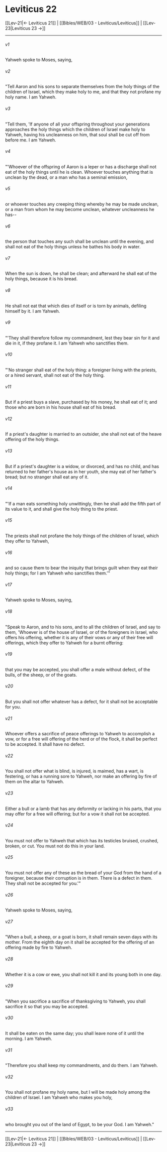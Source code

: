 # Leviticus 22

[[Lev-21|← Leviticus 21]] | [[Bibles/WEB/03 - Leviticus/Leviticus]] | [[Lev-23|Leviticus 23 →]]
***



###### v1 
Yahweh spoke to Moses, saying, 

###### v2 
"Tell Aaron and his sons to separate themselves from the holy things of the children of Israel, which they make holy to me, and that they not profane my holy name. I am Yahweh. 

###### v3 
"Tell them, 'If anyone of all your offspring throughout your generations approaches the holy things which the children of Israel make holy to Yahweh, having his uncleanness on him, that soul shall be cut off from before me. I am Yahweh. 

###### v4 
"'Whoever of the offspring of Aaron is a leper or has a discharge shall not eat of the holy things until he is clean. Whoever touches anything that is unclean by the dead, or a man who has a seminal emission, 

###### v5 
or whoever touches any creeping thing whereby he may be made unclean, or a man from whom he may become unclean, whatever uncleanness he has-- 

###### v6 
the person that touches any such shall be unclean until the evening, and shall not eat of the holy things unless he bathes his body in water. 

###### v7 
When the sun is down, he shall be clean; and afterward he shall eat of the holy things, because it is his bread. 

###### v8 
He shall not eat that which dies of itself or is torn by animals, defiling himself by it. I am Yahweh. 

###### v9 
"'They shall therefore follow my commandment, lest they bear sin for it and die in it, if they profane it. I am Yahweh who sanctifies them. 

###### v10 
"'No stranger shall eat of the holy thing: a foreigner living with the priests, or a hired servant, shall not eat of the holy thing. 

###### v11 
But if a priest buys a slave, purchased by his money, he shall eat of it; and those who are born in his house shall eat of his bread. 

###### v12 
If a priest's daughter is married to an outsider, she shall not eat of the heave offering of the holy things. 

###### v13 
But if a priest's daughter is a widow, or divorced, and has no child, and has returned to her father's house as in her youth, she may eat of her father's bread; but no stranger shall eat any of it. 

###### v14 
"'If a man eats something holy unwittingly, then he shall add the fifth part of its value to it, and shall give the holy thing to the priest. 

###### v15 
The priests shall not profane the holy things of the children of Israel, which they offer to Yahweh, 

###### v16 
and so cause them to bear the iniquity that brings guilt when they eat their holy things; for I am Yahweh who sanctifies them.'" 

###### v17 
Yahweh spoke to Moses, saying, 

###### v18 
"Speak to Aaron, and to his sons, and to all the children of Israel, and say to them, 'Whoever is of the house of Israel, or of the foreigners in Israel, who offers his offering, whether it is any of their vows or any of their free will offerings, which they offer to Yahweh for a burnt offering: 

###### v19 
that you may be accepted, you shall offer a male without defect, of the bulls, of the sheep, or of the goats. 

###### v20 
But you shall not offer whatever has a defect, for it shall not be acceptable for you. 

###### v21 
Whoever offers a sacrifice of peace offerings to Yahweh to accomplish a vow, or for a free will offering of the herd or of the flock, it shall be perfect to be accepted. It shall have no defect. 

###### v22 
You shall not offer what is blind, is injured, is maimed, has a wart, is festering, or has a running sore to Yahweh, nor make an offering by fire of them on the altar to Yahweh. 

###### v23 
Either a bull or a lamb that has any deformity or lacking in his parts, that you may offer for a free will offering; but for a vow it shall not be accepted. 

###### v24 
You must not offer to Yahweh that which has its testicles bruised, crushed, broken, or cut. You must not do this in your land. 

###### v25 
You must not offer any of these as the bread of your God from the hand of a foreigner, because their corruption is in them. There is a defect in them. They shall not be accepted for you.'" 

###### v26 
Yahweh spoke to Moses, saying, 

###### v27 
"When a bull, a sheep, or a goat is born, it shall remain seven days with its mother. From the eighth day on it shall be accepted for the offering of an offering made by fire to Yahweh. 

###### v28 
Whether it is a cow or ewe, you shall not kill it and its young both in one day. 

###### v29 
"When you sacrifice a sacrifice of thanksgiving to Yahweh, you shall sacrifice it so that you may be accepted. 

###### v30 
It shall be eaten on the same day; you shall leave none of it until the morning. I am Yahweh. 

###### v31 
"Therefore you shall keep my commandments, and do them. I am Yahweh. 

###### v32 
You shall not profane my holy name, but I will be made holy among the children of Israel. I am Yahweh who makes you holy, 

###### v33 
who brought you out of the land of Egypt, to be your God. I am Yahweh."

***
[[Lev-21|← Leviticus 21]] | [[Bibles/WEB/03 - Leviticus/Leviticus]] | [[Lev-23|Leviticus 23 →]]
